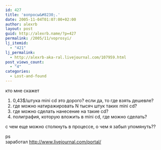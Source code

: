 ```yaml
---
id: 427
title: 'вопросы&#8230;.'
date: 2005-11-04T01:07:00+02:00
author: alexrb
layout: post
guid: http://alexrb.name/?p=427
permalink: /2005/11/voprosyi/
lj_itemid:
  - "421"
lj_permalink:
  - http://alexrb-aka-ral.livejournal.com/107959.html
post_views_count:
  - "4"
categories:
  - Lost-and-found
---
```

кто мне скажет  
1. 0,43$/штука mini cd это дорого? если да, то где взять дешевле?  
2. где можно натиражировать N тысяч штук таких mini cd?  
3. где можно сделать нанесение на такие cd?  
4. полиграфия, которую вложить в mini cd, где можно сделать?

с чем еще можно столкнуть в процессе, о чем я забыл упомянуть??

ps  
заработал http://www.livejournal.com/portal/